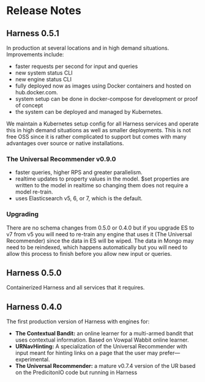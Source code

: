 # Release Notes

## Harness 0.5.1

In production at several locations and in high demand situations. Improvements include:

 - faster requests per second for input and queries
 - new system status CLI
 - new engine status CLI
 - fully deployed now as images using Docker containers and hosted on hub.docker.com.
 - system setup can be done in docker-compose for development or proof of concept
 - the system can be deployed and managed by Kubernetes. 

We maintain a Kubernetes setup config for all Harness services and operate this in high demand situations as well as smaller deployments. This is not free OSS since it is rather complicated to support but comes with many advantages over source or native installations. 

### The Universal Recommender v0.9.0

 - faster queries, higher RPS and greater parallelism.
 - realtime updates to property values in the model. $set properties are written to the model in realtime so changing them does not require a model re-train.
 - uses Elasticsearch v5, 6, or 7, which is the default.
 

### Upgrading

There are no schema changes from 0.5.0 or 0.4.0 but if you upgrade ES to v7 from v5 you will need to re-train any engine that uses it (The Universal Recommender) since the data in ES will be wiped. The data in Mongo may need to be reindexed, which happens automatically but you will need to allow this process to finish before you allow new input or queries.

## Harness 0.5.0

Containerized Harness and all services that it requires.

## Harness 0.4.0

The first production version of Harness with engines for:
 
 - **The Contextual Bandit:** an online learner for a multi-armed bandit that uses contextual information. Based on Vowpal Wabbit online learner.
 - **URNavHinting:** A specialization of the Universal Recommender with input meant for hinting links on a page that the user may prefer&mdash;experimental.
 - **The Universal Recommender:** a mature v0.7.4 version of the UR based on the PredicitonIO code but running in Harness